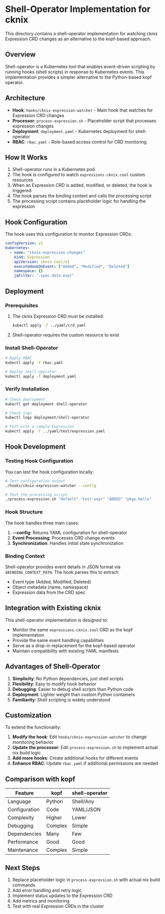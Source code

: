 # Shell-Operator Implementation for cknix

This directory contains a shell-operator implementation for watching cknix Expression CRD changes as an alternative to the kopf-based approach.

## Overview

Shell-operator is a Kubernetes tool that enables event-driven scripting by running hooks (shell scripts) in response to Kubernetes events. This implementation provides a simpler alternative to the Python-based kopf operator.

## Architecture

- **Hook**: `hooks/cknix-expression-watcher` - Main hook that watches for Expression CRD changes
- **Processor**: `process-expression.sh` - Placeholder script that processes expression changes
- **Deployment**: `deployment.yaml` - Kubernetes deployment for shell-operator
- **RBAC**: `rbac.yaml` - Role-based access control for CRD monitoring

## How It Works

1. Shell-operator runs in a Kubernetes pod
2. The hook is configured to watch `expressions.cknix.cool` custom resources
3. When an Expression CRD is added, modified, or deleted, the hook is triggered
4. The hook parses the binding context and calls the processing script
5. The processing script contains placeholder logic for handling the expression

## Hook Configuration

The hook uses this configuration to monitor Expression CRDs:

```yaml
configVersion: v1
kubernetes:
  - name: "cknix-expression-changes"
    kind: Expression
    apiVersion: cknix.cool/v1
    executeHookOnEvent: ["Added", "Modified", "Deleted"]
    namespace: {}
    jqFilter: ".spec.data.expr"
```

## Deployment

### Prerequisites

1. The cknix Expression CRD must be installed:
   ```bash
   kubectl apply -f ../yaml/crd.yaml
   ```

2. Shell-operator requires the custom resource to exist

### Install Shell-Operator

```bash
# Apply RBAC
kubectl apply -f rbac.yaml

# Deploy shell-operator
kubectl apply -f deployment.yaml
```

### Verify Installation

```bash
# Check deployment
kubectl get deployment shell-operator

# Check logs
kubectl logs deployment/shell-operator

# Test with a sample Expression
kubectl apply -f ../yaml/test/expression.yaml
```

## Hook Development

### Testing Hook Configuration

You can test the hook configuration locally:

```bash
# Test configuration output
./hooks/cknix-expression-watcher --config

# Test the processing script
./process-expression.sh "default" "test-expr" "ADDED" "pkgs.hello"
```

### Hook Structure

The hook handles three main cases:

1. **--config**: Returns YAML configuration for shell-operator
2. **Event Processing**: Processes CRD change events
3. **Synchronization**: Handles initial state synchronization

### Binding Context

Shell-operator provides event details in JSON format via `$BINDING_CONTEXT_PATH`. The hook parses this to extract:

- Event type (Added, Modified, Deleted)
- Object metadata (name, namespace)
- Expression data from the CRD spec

## Integration with Existing cknix

This shell-operator implementation is designed to:

- Monitor the same `expressions.cknix.cool` CRD as the kopf implementation
- Provide the same event handling capabilities
- Serve as a drop-in replacement for the kopf-based operator
- Maintain compatibility with existing YAML manifests

## Advantages of Shell-Operator

1. **Simplicity**: No Python dependencies, just shell scripts
2. **Flexibility**: Easy to modify hook behavior
3. **Debugging**: Easier to debug shell scripts than Python code
4. **Deployment**: Lighter weight than custom Python containers
5. **Familiarity**: Shell scripting is widely understood

## Customization

To extend the functionality:

1. **Modify the hook**: Edit `hooks/cknix-expression-watcher` to change monitoring behavior
2. **Update the processor**: Edit `process-expression.sh` to implement actual nix build logic
3. **Add more hooks**: Create additional hooks for different events
4. **Enhance RBAC**: Update `rbac.yaml` if additional permissions are needed

## Comparison with kopf

| Feature | kopf | shell-operator |
|---------|------|----------------|
| Language | Python | Shell/Any |
| Configuration | Code | YAML/JSON |
| Complexity | Higher | Lower |
| Debugging | Complex | Simple |
| Dependencies | Many | Few |
| Performance | Good | Good |
| Maintenance | Complex | Simple |

## Next Steps

1. Replace placeholder logic in `process-expression.sh` with actual nix build commands
2. Add error handling and retry logic
3. Implement status updates to the Expression CRD
4. Add metrics and monitoring
5. Test with real Expression CRDs in the cluster